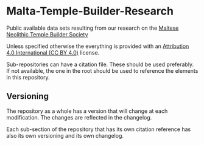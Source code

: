 # Malta-Temple-Builder-Research
Public available data sets resulting from our research on the [Maltese Neolithic Temple Builder Society](https://www.researchgate.net/project/A-holistic-approach-to-the-temple-builder-society-in-Malta)


Unless specified otherwise the everything is provided with an [Attribution 4.0 International (CC BY 4.0)](https://creativecommons.org/licenses/by/4.0/) license.

Sub-repositories can have a citation file. These should be used preferably. If not available, the one in the root should be used to reference the elements in this repository.

## Versioning
The repository as a whole has a version that will change at each modification.
The changes are reflected in the changelog.

Each sub-section of the repository that has its own citation reference has also its own versioning and its own changelog.

